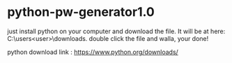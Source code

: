 # python-pw-generator1.0

just install python on your computer and download the file. It will be at here: C:\users\<user>\downloads.
double click the file and walla, your done!

python download link :
https://www.python.org/downloads/
